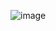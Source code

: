 ![image](https://github.com/asad-sharif/annoying-cookie-consent-form/assets/143790420/ccbad326-456e-4c83-9510-776b69aed312)
